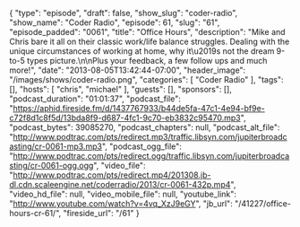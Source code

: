 {
  "type": "episode",
  "draft": false,
  "show_slug": "coder-radio",
  "show_name": "Coder Radio",
  "episode": 61,
  "slug": "61",
  "episode_padded": "0061",
  "title": "Office Hours",
  "description": "Mike and Chris bare it all on their classic work/life balance struggles. Dealing with the unique circumstances of working at home, why it\u2019s not the dream 9-to-5 types picture.\n\nPlus your feedback, a few follow ups and much more!",
  "date": "2013-08-05T13:42:44-07:00",
  "header_image": "/images/shows/coder-radio.png",
  "categories": [
    "Coder Radio"
  ],
  "tags": [],
  "hosts": [
    "chris",
    "michael"
  ],
  "guests": [],
  "sponsors": [],
  "podcast_duration": "01:01:37",
  "podcast_file": "https://aphid.fireside.fm/d/1437767933/b44de5fa-47c1-4e94-bf9e-c72f8d1c8f5d/13bda8f9-d687-4fc1-9c70-eb3832c95470.mp3",
  "podcast_bytes": 39085270,
  "podcast_chapters": null,
  "podcast_alt_file": "http://www.podtrac.com/pts/redirect.mp3/traffic.libsyn.com/jupiterbroadcasting/cr-0061-mp3.mp3",
  "podcast_ogg_file": "http://www.podtrac.com/pts/redirect.ogg/traffic.libsyn.com/jupiterbroadcasting/cr-0061-ogg.ogg",
  "video_file": "http://www.podtrac.com/pts/redirect.mp4/201308.jb-dl.cdn.scaleengine.net/coderradio/2013/cr-0061-432p.mp4",
  "video_hd_file": null,
  "video_mobile_file": null,
  "youtube_link": "http://www.youtube.com/watch?v=4vq_XzJ9eGY",
  "jb_url": "/41227/office-hours-cr-61/",
  "fireside_url": "/61"
}

